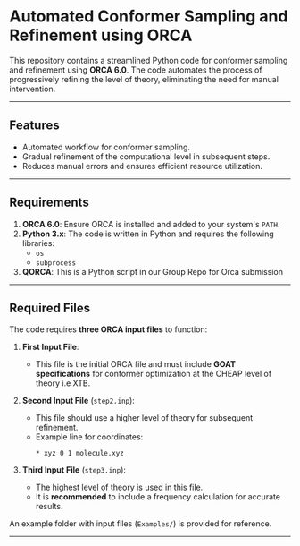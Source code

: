 # **Automated Conformer Sampling and Refinement using ORCA**

This repository contains a streamlined Python code for conformer sampling and refinement using **ORCA 6.0**. The code automates the process of progressively refining the level of theory, eliminating the need for manual intervention.

---

## **Features**
- Automated workflow for conformer sampling.
- Gradual refinement of the computational level in subsequent steps.
- Reduces manual errors and ensures efficient resource utilization.

---

## **Requirements**
1. **ORCA 6.0**: Ensure ORCA is installed and added to your system's `PATH`.
2. **Python 3.x**: The code is written in Python and requires the following libraries:
   - `os`
   - `subprocess`
3. **QORCA**: This is a Python script in our Group Repo for Orca submission
---

## **Required Files**
The code requires **three ORCA input files** to function:

1. **First Input File**:  
   - This file is the initial ORCA file and must include **GOAT specifications** for conformer optimization at the CHEAP level of theory i.e XTB.  

2. **Second Input File** (`step2.inp`):  
   - This file should use a higher level of theory for subsequent refinement.
   - Example line for coordinates:  
     ```
     * xyz 0 1 molecule.xyz
     ```
3. **Third Input File** (`step3.inp`):  
   - The highest level of theory is used in this file.  
   - It is **recommended** to include a frequency calculation for accurate results.

An example folder with input files (`Examples/`) is provided for reference.

---


